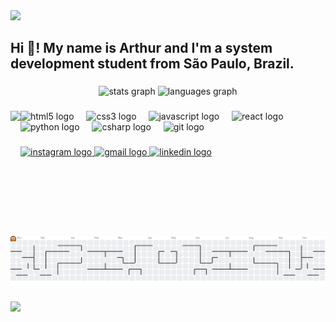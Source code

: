 <div>
  <img style="100%" src="https://capsule-render.vercel.app/api?type=wave&height=100&section=header&reversal=false&fontSize=70&fontColor=FFFFFF&fontAlign=50&fontAlignY=50&stroke=-&descSize=20&descAlign=50&descAlignY=50&theme=cobalt"  />
</div>

###

<h2 align="left">Hi 👋! My name is Arthur and I'm a system development student from São Paulo, Brazil.</h2>

###

<div align="center">
  <img src="https://github-readme-stats.vercel.app/api?username=ThurSes&hide_title=false&hide_rank=false&show_icons=true&include_all_commits=true&count_private=true&disable_animations=false&theme=dracula&locale=en&hide_border=false" height="150" alt="stats graph"  />
  <img src="https://github-readme-stats.vercel.app/api/top-langs?username=ThurSes&locale=en&hide_title=false&layout=compact&card_width=320&langs_count=5&theme=dracula&hide_border=false" height="150" alt="languages graph"  />
</div>

###

<img align="left" height="200" src="https://camo.githubusercontent.com/71ae0641cc1454fdba4fb15a97404d96b1e6ee3a1e1db9b8967b08d81bbbfceb/68747470733a2f2f6d65646961302e67697068792e636f6d2f6d656469612f76312e59326c6b50545a6a4d446c694f54557959585a325a573974615756704e6e4e6a596e6b7965574a71655859794e584d3465486335616e4e6862484a6b6344686f5a446b7862795a6c634431324d56396e61575a7a58334e6c59584a6a61435a6a6444316e2f334b7931526c47714a4e34786164497952572f323030772e676966"  />

###

<div align="left">
  <img src="https://cdn.jsdelivr.net/gh/devicons/devicon/icons/html5/html5-original.svg" height="30" alt="html5 logo"  />
  <img width="12" />
  <img src="https://cdn.jsdelivr.net/gh/devicons/devicon/icons/css3/css3-original.svg" height="30" alt="css3 logo"  />
  <img width="12" />
  <img src="https://cdn.jsdelivr.net/gh/devicons/devicon/icons/javascript/javascript-original.svg" height="30" alt="javascript logo"  />
  <img width="12" />
  <img src="https://cdn.jsdelivr.net/gh/devicons/devicon/icons/react/react-original.svg" height="30" alt="react logo"  />
  <img width="12" />
  <img src="https://cdn.jsdelivr.net/gh/devicons/devicon/icons/python/python-original.svg" height="30" alt="python logo"  />
  <img width="12" />
  <img src="https://cdn.jsdelivr.net/gh/devicons/devicon/icons/csharp/csharp-original.svg" height="30" alt="csharp logo"  />
  <img width="12" />
  <img src="https://cdn.jsdelivr.net/gh/devicons/devicon/icons/git/git-original.svg" height="30" alt="git logo"  />
</div>

###

<div align="left">
  <a href="https://www.instagram.com/_arthuz.v8/" target="_blank">
    <img src="https://img.shields.io/static/v1?message=Instagram&logo=instagram&label=&color=E4405F&logoColor=white&labelColor=&style=for-the-badge" height="35" alt="instagram logo"  />
  </a>
  <a href="malito:arthur.curcio.campos@gmail.com" target="_blank">
    <img src="https://img.shields.io/static/v1?message=Gmail&logo=gmail&label=&color=D14836&logoColor=white&labelColor=&style=for-the-badge" height="35" alt="gmail logo"  />
  </a>
  <a href="www.linkedin.com/in/arthur-curcio-359307390" target="_blank">
    <img src="https://img.shields.io/static/v1?message=LinkedIn&logo=linkedin&label=&color=0077B5&logoColor=white&labelColor=&style=for-the-badge" height="35" alt="linkedin logo"  />
  </a>
</div>

###

<br clear="both">

<picture>
  <source media="(prefers-color-scheme: dark)" srcset="https://raw.githubusercontent.com/ThurSes/ThurSes/output/pacman-contribution-graph-dark.svg">
  <source media="(prefers-color-scheme: light)" srcset="https://raw.githubusercontent.com/ThurSes/ThurSes/output/pacman-contribution-graph.svg">
  <img alt="pacman contribution graph" src="https://raw.githubusercontent.com/ThurSes/ThurSes/output/pacman-contribution-graph.svg">
</picture>

###

<div>
  <img style="100%" src="https://capsule-render.vercel.app/api?type=wave&height=100&section=footer&reversal=false&fontSize=70&fontColor=FFFFFF&fontAlign=50&fontAlignY=50&stroke=-&animation=blink&descSize=20&descAlign=50&descAlignY=50&theme=cobalt"  />
</div>

###
